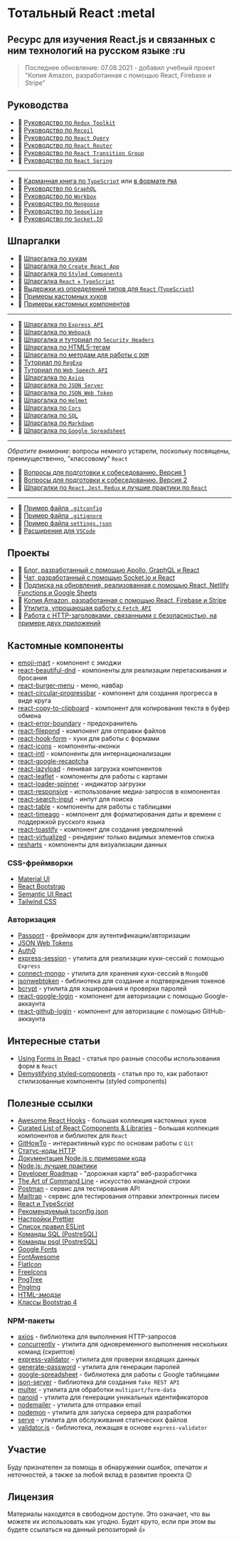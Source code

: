 # Тотальный React :metal

## Ресурс для изучения React.js и связанных с ним технологий на русском языке :ru

> Последнее обновление: 07.08.2021 - добавил учебный проект "Копия Amazon, разработанная с помощью React, Firebase и Stripe"

## Руководства

- :page_with_curl: [Руководство по `Redux Toolkit`](./md/redux-toolkit.md)
- :page_with_curl: [Руководство по `Recoil`](./md/recoil.md)
- :page_with_curl: [Руководство по `React Query`](./md/react-query.md)
- :page_with_curl: [Руководство по `React Router`](./md/react-router.md)
- :page_with_curl: [Руководство по `React Transition Group`](./md/react-transition-group.md)
- :page_with_curl: [Руководство по `React Spring`](./md/react-spring.md)

---

- :page_with_curl: [Карманная книга по `TypeScript`](./md/ts.md) или [в формате `PWA`](https://typescript-handbook.ru/)
- :page_with_curl: [Руководство по `GraphQL`](./md/graphql.md)
- :page_with_curl: [Руководство по `Workbox`](./md/wb/wb.md)
- :page_with_curl: [Руководство по `Mongoose`](./md/mongoose.md)
- :page_with_curl: [Руководство по `Sequelize`](./md/sequelize.md)
- :page_with_curl: [Руководство по `Socket.IO`](./md/socket/README.md)

## Шпаргалки

- :memo: [Шпаргалка по хукам](./md/hooks.md)
- :memo: [Шпаргалка по `Create React App`](./md/create-react-app.md)
- :memo: [Шпаргалка по `Styled Components`](./md/styled-components.md)
- :memo: [Шпаргалка `React` + `TypeScript`](./md/react-typescript.md)
- :memo: [Выдержки из определений типов для `React` (`TypeScript`)](./md/react-types.md)
- :memo: [Примеры кастомных хуков](./md/custom-hooks.md)
- :memo: [Примеры кастомных компонентов](./md/custom-components.md)

---

- :memo: [Шпаргалка по `Express API`](./md/express-api.md)
- :memo: [Шпаргалка по `Webpack`](./md/webpack.md)
- :memo: [Шпаргалка и туториал по `Security Headers`](./md/webpack.md)
- :memo: [Шпаргалка по HTML5-тегам](./md/html5.md)
- :memo: [Шпаргалка по методам для работы с `DOM`](./md/js-dom.md)
- :memo: [Туториал по `RegExp`](./md/regexp/regexp.md)
- :memo: [Туториал по `Web Speech API`](./md/regexp/regexp.md)
- :memo: [Шпаргалка по `Axios`](./md/axios.md)
- :memo: [Шпаргалка по `JSON Server`](./md/json-server/README.md)
- :memo: [Шпаргалка по `JSON Web Token`](./md/jsonwebtoken.md)
- :memo: [Шпаргалка по `Helmet`](./md/helmet.md)
- :memo: [Шпаргалка по `Cors`](./md/cors.md)
- :memo: [Шпаргалка по `SQL`](./md/sql.md)
- :memo: [Шпаргалка по `Markdown`](./md/markdown.md)
- :memo: [Шпаргалка по `Google Spreadsheet`](./md/google-spreadsheet.md)

---

_Обратите внимание_: вопросы немного устарели, поскольку посвящены, преимущественно, "классовому" `React`

- :page_with_curl: [Вопросы для подготовки к собеседованию. Версия 1](./md/questions.md)
- :page_with_curl: [Вопросы для подготовки к собеседованию. Версия 2](./md/questions-v2.md)
- :memo: [Шпаргалки по `React`, `Jest`, `Redux` и лучшие практики по `React`](./md/cheatsheets-bestpractices.md)

---

- :floppy_disk: [Пример файла `.gitconfig`](./assets/.gitconfig)
- :floppy_disk: [Пример файла `.gitignore`](./assets/.gitignore)
- :floppy_disk: [Пример файла `settings.json`](./assets/settings.json)
- :memo: [Расширения для `VSCode`](./md/extensions.md)

## Проекты

- :link: [Блог, разработанный с помощью Apollo, GraphQL и React](https://github.com/harryheman/Apollo-GraphQL-React-Social-App)
- :link: [Чат, разработанный с помощью Socket.io и React](https://github.com/harryheman/Socket.io-React-Chat-App)
- :link: [Подписка на обновления, реализованная с помощью React, Netlify Functions и Google Sheets](https://github.com/harryheman/mail-list)
- :link: [Копия Amazon, разработанная с помощью React, Firebase и Stripe](https://github.com/harryheman/React-Firebase-Stripe-Amazon-Clone)
- :link: [Утилита, упрощающая работу с `Fetch API`](https://github.com/harryheman/simple-fetch)
- :link: [Работа с HTTP-заголовками, связанными с безопасностью, на примере двух приложений](https://github.com/harryheman/secure-app)

## Кастомные компоненты

- [emoji-mart](https://github.com/missive/emoji-mart) - компонент с эмоджи
- [react-beautiful-dnd](https://github.com/vtereshyn/react-beautiful-dnd-ru) - компоненты для реализации перетаскивания и бросания
- [react-burger-menu](https://www.npmjs.com/package/react-burger-menu) - меню, навбар
- [react-circular-progressbar](https://www.npmjs.com/package/react-circular-progressbar) - компонент для создания прогресса в виде круга
- [react-copy-to-clipboard](https://www.npmjs.com/package/react-copy-to-clipboard) - компонент для копирования текста в буфер обмена
- [react-error-boundary](https://www.npmjs.com/package/react-error-boundary) - предохранитель
- [react-filepond](https://github.com/pqina/react-filepond) - компонент для отправки файлов
- [react-hook-form](https://react-hook-form.com/ru/) - хуки для работы с формами
- [react-icons](https://react-icons.github.io/react-icons/) - компоненты-иконки
- [react-intl](https://formatjs.io/) - компоненты для интернационализации
- [react-google-recaptcha](https://www.npmjs.com/package/react-google-recaptcha)
- [react-lazyload](https://www.npmjs.com/package/react-lazyload) - ленивая загрузка компонентов
- [react-leaflet](https://react-leaflet.js.org/) - компоненты для работы с картами
- [react-loader-spinner](https://www.npmjs.com/package/react-loader-spinner) - индикатор загрузки
- [react-responsive](https://www.npmjs.com/package/react-responsive) - использование медиа-запросов в компонентах
- [react-search-input](https://www.npmjs.com/package/react-search-input) - инпут для поиска
- [react-table](https://react-table.tanstack.com/) - компоненты для работы с таблицами
- [react-timeago](https://www.npmjs.com/package/react-timeago) - компонент для форматирования даты и времени с поддержкой русского языка
- [react-toastify]() - компонент для создания уведомлений
- [react-virtualized](https://bvaughn.github.io/react-virtualized/#/components/List) - рендеринг только видимых элементов списка
- [resharts](https://recharts.org/en-US) - компоненты для визуализации данных

### CSS-фреймворки

- [Material UI](https://material-ui.com/ru/)
- [React Bootstrap](https://react-bootstrap.github.io/)
- [Semantic UI React](https://react.semantic-ui.com/)
- [Tailwind CSS](https://tailwindcss.com/)

### Авторизация

- [Passport](http://www.passportjs.org/) - фреймворк для аутентификации/авторизации
- [JSON Web Tokens](https://jwt.io/)
- [Auth0](https://auth0.com/)
- [express-session](https://www.npmjs.com/package/express-session) - утилита для реализации куки-сессий с помощью `Express`
- [connect-mongo](https://www.npmjs.com/package/connect-mongo) - утилита для хранения куки-сессий в `MongoDB`
- [jsonwebtoken](https://github.com/auth0/node-jsonwebtoken) - библиотека для создание и подтверждения токенов
- [bcrypt](https://www.npmjs.com/package/bcrypt) - утилита для хэширования и проверки паролей
- [react-google-login](https://www.npmjs.com/package/react-google-login) - компонент для авторизации с помощью Google-аккаунта
- [react-github-login](https://github.com/checkr/react-github-login) - компонент для авторизации с помощью GitHub-аккаунта

## Интересные статьи

- [Using Forms in React](https://daveceddia.com/react-forms/) - статья про разные способы использования форм в `React`
- [Demystifying styled-components](https://www.joshwcomeau.com/react/demystifying-styled-components/) - статья про то, как работают стилизованные компоненты (styled components)

## Полезные ссылки

- [Awesome React Hooks](https://github.com/rehooks/awesome-react-hooks) - большая коллекция кастомных хуков
- [Curated List of React Components & Libraries](https://github.com/brillout/awesome-react-components) - большая коллекция компонентов и библиотек для `React`
- [GitHowTo](https://githowto.com/ru) - интерактивный курс по основам работы с `Git`
- [Статус-коды HTTP](https://httpstatuses.com/)
- [Документация Node.js с примерами кода](https://nodejsdev.ru/doc/)
- [Node.js: лучшие практики](https://github.com/goldbergyoni/nodebestpractices/blob/master/README.russian.md)
- [Developer Roadmap](https://github.com/kamranahmedse/developer-roadmap) - "дорожная карта" веб-разработчика
- [The Art of Command Line](https://github.com/jlevy/the-art-of-command-line) - искусство командной строки
- [Postman](https://www.postman.com/) - сервис для тестирования API
- [Mailtrap](https://mailtrap.io/) - сервис для тестирования отправки электронных писем
- [React и TypeScript](https://reactdev.ru/types/)
- [Рекомендуемый tsconfig.json](https://www.npmjs.com/package/@tsconfig/recommended)
- [Настройки Prettier](https://prettier.io/docs/en/options.html)
- [Список правил ESLint](https://eslint.org/docs/rules/)
- [Команды SQL (PostreSQL)](https://postgrespro.ru/docs/postgresql/13/sql-commands)
- [Команды psql (PostreSQL)](https://postgrespro.ru/docs/postgresql/13/app-psql)
- [Google Fonts](https://fonts.google.com/)
- [FontAwesome](https://fontawesome.com/)
- [FlatIcon](https://www.flaticon.com/)
- [FreeIcons](https://freeicons.io/)
- [PngTree](https://pngtree.com/)
- [PngImg](http://pngimg.com/)
- [HTML-эмодзи](https://www.w3schools.com/charsets/ref_emoji.asp)
- [Классы Bootstrap 4](https://www.w3schools.com/bootstrap4/bootstrap_ref_all_classes.asp)

### NPM-пакеты

- [axios](https://github.com/axios/axios) - библиотека для выполнения HTTP-запросов
- [concurrently](https://www.npmjs.com/package/concurrently) - утилита для одновременного выполнения нескольких команд (скриптов)
- [express-validator](https://express-validator.github.io/docs/) - утилита для проверки входящих данных
- [generate-password](https://www.npmjs.com/package/generate-password) - утилита для генерации паролей
- [google-spreadsheet](https://theoephraim.github.io/node-google-spreadsheet/#/) - библиотека для работы с Google таблицами
- [json-server](https://github.com/typicode/json-server) - библиотека для создания `fake REST API`
- [multer](https://github.com/expressjs/multer/blob/master/doc/README-ru.md) - утилита для обработки `multipart/form-data`
- [nanoid](https://www.npmjs.com/package/nanoid) - утилита для генерации уникальных идентификаторов
- [nodemailer](https://nodemailer.com/) - утилита для отправки email
- [nodemon](https://www.npmjs.com/package/nodemon) - утилита для запуска сервера для разработки
- [serve](https://www.npmjs.com/package/serve) - утилита для обслуживания статических файлов
- [validator.js](https://github.com/validatorjs/validator.js) - библиотека, лежащая в основе `express-validator`

## Участие

Буду признателен за помощь в обнаружении ошибок, опечаток и неточностей, а также за любой вклад в развитие проекта :wink:

## Лицензия

Материалы находятся в свободном доступе. Это означает, что вы можете их использовать как угодно. Будет круто, если при этом вы будете ссылаться на данный репозиторий :thumbsup:
